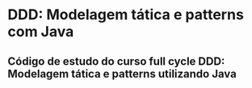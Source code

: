 # DDD: Modelagem tática e patterns com Java

## Código de estudo do curso full cycle **DDD: Modelagem tática e patterns** utilizando Java
